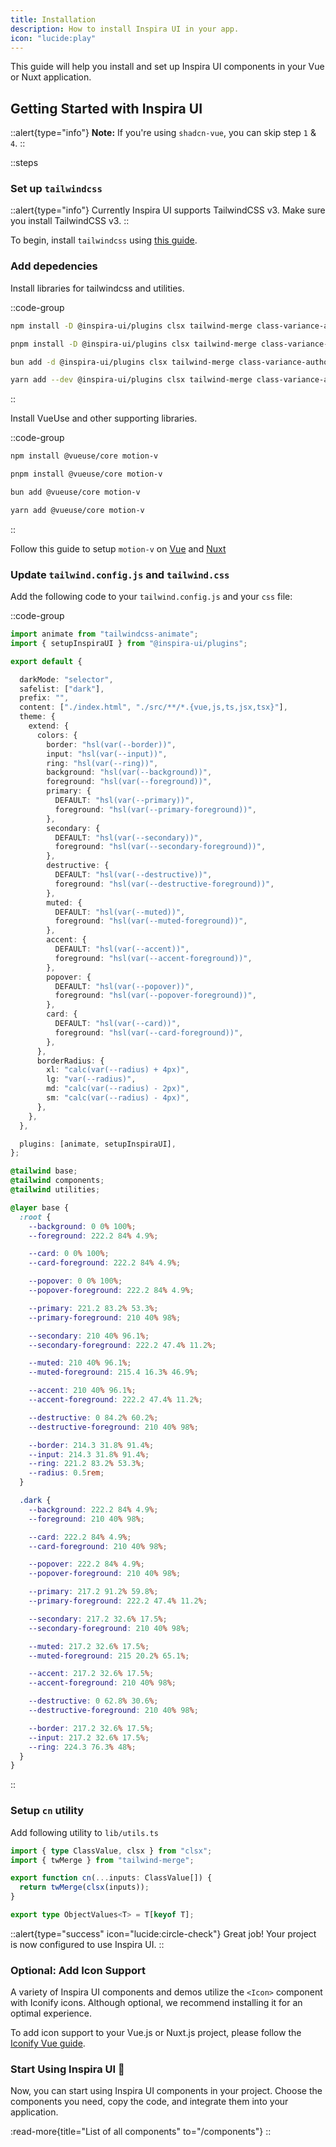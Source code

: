```yaml
---
title: Installation
description: How to install Inspira UI in your app.
icon: "lucide:play"
---
```


This guide will help you install and set up Inspira UI components in your Vue or Nuxt application.

## Getting Started with Inspira UI

::alert{type="info"}
**Note:** If you're using `shadcn-vue`, you can skip step `1` & `4`.
::

::steps

### Set up `tailwindcss`

::alert{type="info"}
Currently Inspira UI supports TailwindCSS v3. Make sure you install TailwindCSS v3.
::

To begin, install `tailwindcss` using [this guide](https://v3.tailwindcss.com/docs/installation).

### Add depedencies

Install libraries for tailwindcss and utilities.

::code-group

```bash [npm]
npm install -D @inspira-ui/plugins clsx tailwind-merge class-variance-authority tailwindcss-animate
```

```bash [pnpm]
pnpm install -D @inspira-ui/plugins clsx tailwind-merge class-variance-authority tailwindcss-animate
```

```bash [bun]
bun add -d @inspira-ui/plugins clsx tailwind-merge class-variance-authority tailwindcss-animate
```

```bash [yarn]
yarn add --dev @inspira-ui/plugins clsx tailwind-merge class-variance-authority tailwindcss-animate
```

::

Install VueUse and other supporting libraries.

::code-group

```bash [npm]
npm install @vueuse/core motion-v
```

```bash [pnpm]
pnpm install @vueuse/core motion-v
```

```bash [bun]
bun add @vueuse/core motion-v
```

```bash [yarn]
yarn add @vueuse/core motion-v
```

::

Follow this guide to setup `motion-v` on [Vue](https://motion.unovue.com/getting-started/installation) and [Nuxt](https://motion.unovue.com/getting-started/installation)

### Update `tailwind.config.js` and `tailwind.css`

Add the following code to your `tailwind.config.js` and your `css` file:

::code-group

```ts [tailwind.config.js]
import animate from "tailwindcss-animate";
import { setupInspiraUI } from "@inspira-ui/plugins";

export default {

  darkMode: "selector",
  safelist: ["dark"],
  prefix: "",
  content: ["./index.html", "./src/**/*.{vue,js,ts,jsx,tsx}"],
  theme: {
    extend: {
      colors: {
        border: "hsl(var(--border))",
        input: "hsl(var(--input))",
        ring: "hsl(var(--ring))",
        background: "hsl(var(--background))",
        foreground: "hsl(var(--foreground))",
        primary: {
          DEFAULT: "hsl(var(--primary))",
          foreground: "hsl(var(--primary-foreground))",
        },
        secondary: {
          DEFAULT: "hsl(var(--secondary))",
          foreground: "hsl(var(--secondary-foreground))",
        },
        destructive: {
          DEFAULT: "hsl(var(--destructive))",
          foreground: "hsl(var(--destructive-foreground))",
        },
        muted: {
          DEFAULT: "hsl(var(--muted))",
          foreground: "hsl(var(--muted-foreground))",
        },
        accent: {
          DEFAULT: "hsl(var(--accent))",
          foreground: "hsl(var(--accent-foreground))",
        },
        popover: {
          DEFAULT: "hsl(var(--popover))",
          foreground: "hsl(var(--popover-foreground))",
        },
        card: {
          DEFAULT: "hsl(var(--card))",
          foreground: "hsl(var(--card-foreground))",
        },
      },
      borderRadius: {
        xl: "calc(var(--radius) + 4px)",
        lg: "var(--radius)",
        md: "calc(var(--radius) - 2px)",
        sm: "calc(var(--radius) - 4px)",
      },
    },
  },

  plugins: [animate, setupInspiraUI],
};
```

```css [tailwind.css]
@tailwind base;
@tailwind components;
@tailwind utilities;

@layer base {
  :root {
    --background: 0 0% 100%;
    --foreground: 222.2 84% 4.9%;

    --card: 0 0% 100%;
    --card-foreground: 222.2 84% 4.9%;

    --popover: 0 0% 100%;
    --popover-foreground: 222.2 84% 4.9%;

    --primary: 221.2 83.2% 53.3%;
    --primary-foreground: 210 40% 98%;

    --secondary: 210 40% 96.1%;
    --secondary-foreground: 222.2 47.4% 11.2%;

    --muted: 210 40% 96.1%;
    --muted-foreground: 215.4 16.3% 46.9%;

    --accent: 210 40% 96.1%;
    --accent-foreground: 222.2 47.4% 11.2%;

    --destructive: 0 84.2% 60.2%;
    --destructive-foreground: 210 40% 98%;

    --border: 214.3 31.8% 91.4%;
    --input: 214.3 31.8% 91.4%;
    --ring: 221.2 83.2% 53.3%;
    --radius: 0.5rem;
  }

  .dark {
    --background: 222.2 84% 4.9%;
    --foreground: 210 40% 98%;

    --card: 222.2 84% 4.9%;
    --card-foreground: 210 40% 98%;

    --popover: 222.2 84% 4.9%;
    --popover-foreground: 210 40% 98%;

    --primary: 217.2 91.2% 59.8%;
    --primary-foreground: 222.2 47.4% 11.2%;

    --secondary: 217.2 32.6% 17.5%;
    --secondary-foreground: 210 40% 98%;

    --muted: 217.2 32.6% 17.5%;
    --muted-foreground: 215 20.2% 65.1%;

    --accent: 217.2 32.6% 17.5%;
    --accent-foreground: 210 40% 98%;

    --destructive: 0 62.8% 30.6%;
    --destructive-foreground: 210 40% 98%;

    --border: 217.2 32.6% 17.5%;
    --input: 217.2 32.6% 17.5%;
    --ring: 224.3 76.3% 48%;
  }
}
```

::

### Setup `cn` utility

Add following utility to `lib/utils.ts`

```ts [utils.ts]
import { type ClassValue, clsx } from "clsx";
import { twMerge } from "tailwind-merge";

export function cn(...inputs: ClassValue[]) {
  return twMerge(clsx(inputs));
}

export type ObjectValues<T> = T[keyof T];
```

::alert{type="success" icon="lucide:circle-check"}
Great job! Your project is now configured to use Inspira UI.
::

### Optional: Add Icon Support

A variety of Inspira UI components and demos utilize the `<Icon>` component with Iconify icons. Although optional, we recommend installing it for an optimal experience.

To add icon support to your Vue.js or Nuxt.js project, please follow the [Iconify Vue guide](https://iconify.design/docs/icon-components/vue/).

### Start Using Inspira UI 🚀

Now, you can start using Inspira UI components in your project. Choose the components you need, copy the code, and integrate them into your application.

:read-more{title="List of all components" to="/components"}
::
